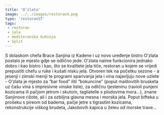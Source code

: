 ```yaml
---
title: 'O’zlata'
image: ../../images/restoran4.png
type: 'restoranST'
tags:
 - restoran
 - jela
 - mediteranska kuhinja
 - Split
---
```

S dolaskom chefa Brace Sanjina iz Kadene i uz novo uređenje bistro O’zlata postalo je mjesto gdje se odlično jede. O’zlata naime funkcionira jednako dobro i kao bistro i kao, što se kvalitete jela tiče, restoran u kojem se vrijedi prepustiti chefu u ruke i kušati nisku jela. Otvoren tek na početku sezone - a jesenji i zimski meniji te programi sparivanja jela i vina najavljuju nove uzlete - O’zlata je mjesto za “bar food” iliti “bokuncine” (poput maštovitih brusketa uz čašu vina s impresivne vinske liste), za odličnu tjesteninu (ravioli punjeni kozicama ili pačjom jetrom i skutom, tagliatelle s plodovima mora...), znane Sanjinove rižote, ali i za ozbiljna glavna mesna i morska jela. Poput bifteka u prošeku s pireom od badema, pačje jetre s tigrastim kozicama, rekonstrukcije viškog brudeta, Jakobovih kapica u želeu od morske trave...